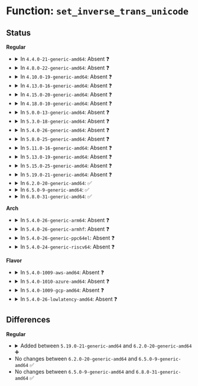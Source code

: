 # Function: <code>set_inverse_trans_unicode</code>

## Status
<b>Regular</b>
<ul>
<li>
<details>
<summary>In <code>4.4.0-21-generic-amd64</code>: Absent ❓</summary>

```json
{
  "name": "set_inverse_trans_unicode",
  "collision_type": "Unique Static",
  "inline_type": "Selective",
  "funcs": [
    {
      "addr": 18446744071584046272,
      "name": "set_inverse_trans_unicode",
      "external": false,
      "loc": "drivers/tty/vt/consolemap.c:210",
      "file": "drivers/tty/vt/consolemap.c",
      "inline": "not declared, inlined",
      "caller_inline": [],
      "caller_func": [
        "drivers/tty/vt/consolemap.c:update_user_maps",
        "drivers/tty/vt/consolemap.c:con_set_unimap"
      ]
    }
  ],
  "symbols": [
    {
      "addr": 18446744071584046272,
      "name": "set_inverse_trans_unicode.isra.2",
      "section": ".text",
      "bind": "STB_LOCAL",
      "size": 225
    }
  ]
}
```
</details>
</li>
<li>
<details>
<summary>In <code>4.8.0-22-generic-amd64</code>: Absent ❓</summary>

```json
{
  "name": "set_inverse_trans_unicode",
  "collision_type": "Unique Static",
  "inline_type": "Selective",
  "funcs": [
    {
      "addr": 18446744071584376848,
      "name": "set_inverse_trans_unicode",
      "external": false,
      "loc": "drivers/tty/vt/consolemap.c:210",
      "file": "drivers/tty/vt/consolemap.c",
      "inline": "not declared, inlined",
      "caller_inline": [],
      "caller_func": [
        "drivers/tty/vt/consolemap.c:con_set_unimap",
        "drivers/tty/vt/consolemap.c:update_user_maps"
      ]
    }
  ],
  "symbols": [
    {
      "addr": 18446744071584376848,
      "name": "set_inverse_trans_unicode.isra.2",
      "section": ".text",
      "bind": "STB_LOCAL",
      "size": 233
    }
  ]
}
```
</details>
</li>
<li>
<details>
<summary>In <code>4.10.0-19-generic-amd64</code>: Absent ❓</summary>

```json
{
  "name": "set_inverse_trans_unicode",
  "collision_type": "Unique Static",
  "inline_type": "Selective",
  "funcs": [
    {
      "addr": 18446744071584558688,
      "name": "set_inverse_trans_unicode",
      "external": false,
      "loc": "drivers/tty/vt/consolemap.c:222",
      "file": "drivers/tty/vt/consolemap.c",
      "inline": "not declared, inlined",
      "caller_inline": [],
      "caller_func": [
        "drivers/tty/vt/consolemap.c:con_set_unimap",
        "drivers/tty/vt/consolemap.c:update_user_maps"
      ]
    }
  ],
  "symbols": [
    {
      "addr": 18446744071584558688,
      "name": "set_inverse_trans_unicode.isra.2",
      "section": ".text",
      "bind": "STB_LOCAL",
      "size": 233
    }
  ]
}
```
</details>
</li>
<li>
<details>
<summary>In <code>4.13.0-16-generic-amd64</code>: Absent ❓</summary>

```json
{
  "name": "set_inverse_trans_unicode",
  "collision_type": "Unique Static",
  "inline_type": "Selective",
  "funcs": [
    {
      "addr": 18446744071584640720,
      "name": "set_inverse_trans_unicode",
      "external": false,
      "loc": "drivers/tty/vt/consolemap.c:222",
      "file": "drivers/tty/vt/consolemap.c",
      "inline": "not declared, inlined",
      "caller_inline": [],
      "caller_func": [
        "drivers/tty/vt/consolemap.c:con_set_unimap",
        "drivers/tty/vt/consolemap.c:update_user_maps"
      ]
    }
  ],
  "symbols": [
    {
      "addr": 18446744071584640720,
      "name": "set_inverse_trans_unicode.isra.0",
      "section": ".text",
      "bind": "STB_LOCAL",
      "size": 228
    }
  ]
}
```
</details>
</li>
<li>
<details>
<summary>In <code>4.15.0-20-generic-amd64</code>: Absent ❓</summary>

```json
{
  "name": "set_inverse_trans_unicode",
  "collision_type": "Unique Static",
  "inline_type": "Selective",
  "funcs": [
    {
      "addr": 18446744071585053136,
      "name": "set_inverse_trans_unicode",
      "external": false,
      "loc": "drivers/tty/vt/consolemap.c:223",
      "file": "drivers/tty/vt/consolemap.c",
      "inline": "not declared, inlined",
      "caller_inline": [],
      "caller_func": [
        "drivers/tty/vt/consolemap.c:con_set_unimap",
        "drivers/tty/vt/consolemap.c:update_user_maps"
      ]
    }
  ],
  "symbols": [
    {
      "addr": 18446744071585053136,
      "name": "set_inverse_trans_unicode.isra.0",
      "section": ".text",
      "bind": "STB_LOCAL",
      "size": 228
    }
  ]
}
```
</details>
</li>
<li>
<details>
<summary>In <code>4.18.0-10-generic-amd64</code>: Absent ❓</summary>

```json
{
  "name": "set_inverse_trans_unicode",
  "collision_type": "Unique Static",
  "inline_type": "Selective",
  "funcs": [
    {
      "addr": 18446744071585287872,
      "name": "set_inverse_trans_unicode",
      "external": false,
      "loc": "drivers/tty/vt/consolemap.c:223",
      "file": "drivers/tty/vt/consolemap.c",
      "inline": "not declared, inlined",
      "caller_inline": [],
      "caller_func": [
        "drivers/tty/vt/consolemap.c:con_set_unimap",
        "drivers/tty/vt/consolemap.c:update_user_maps"
      ]
    }
  ],
  "symbols": [
    {
      "addr": 18446744071585287872,
      "name": "set_inverse_trans_unicode.isra.1",
      "section": ".text",
      "bind": "STB_LOCAL",
      "size": 239
    }
  ]
}
```
</details>
</li>
<li>
<details>
<summary>In <code>5.0.0-13-generic-amd64</code>: Absent ❓</summary>

```json
{
  "name": "set_inverse_trans_unicode",
  "collision_type": "Unique Static",
  "inline_type": "Selective",
  "funcs": [
    {
      "addr": 18446744071585407920,
      "name": "set_inverse_trans_unicode",
      "external": false,
      "loc": "drivers/tty/vt/consolemap.c:223",
      "file": "drivers/tty/vt/consolemap.c",
      "inline": "not declared, inlined",
      "caller_inline": [],
      "caller_func": [
        "drivers/tty/vt/consolemap.c:con_set_unimap",
        "drivers/tty/vt/consolemap.c:update_user_maps"
      ]
    }
  ],
  "symbols": [
    {
      "addr": 18446744071585407920,
      "name": "set_inverse_trans_unicode.isra.1",
      "section": ".text",
      "bind": "STB_LOCAL",
      "size": 239
    }
  ]
}
```
</details>
</li>
<li>
<details>
<summary>In <code>5.3.0-18-generic-amd64</code>: Absent ❓</summary>

```json
{
  "name": "set_inverse_trans_unicode",
  "collision_type": "Unique Static",
  "inline_type": "Selective",
  "funcs": [
    {
      "addr": 18446744071585621968,
      "name": "set_inverse_trans_unicode",
      "external": false,
      "loc": "drivers/tty/vt/consolemap.c:223",
      "file": "drivers/tty/vt/consolemap.c",
      "inline": "not declared, inlined",
      "caller_inline": [],
      "caller_func": [
        "drivers/tty/vt/consolemap.c:con_set_unimap",
        "drivers/tty/vt/consolemap.c:update_user_maps"
      ]
    }
  ],
  "symbols": [
    {
      "addr": 18446744071585621968,
      "name": "set_inverse_trans_unicode.isra.0",
      "section": ".text",
      "bind": "STB_LOCAL",
      "size": 239
    }
  ]
}
```
</details>
</li>
<li>
<details>
<summary>In <code>5.4.0-26-generic-amd64</code>: Absent ❓</summary>

```json
{
  "name": "set_inverse_trans_unicode",
  "collision_type": "Unique Static",
  "inline_type": "Selective",
  "funcs": [
    {
      "addr": 18446744071585763184,
      "name": "set_inverse_trans_unicode",
      "external": false,
      "loc": "drivers/tty/vt/consolemap.c:223",
      "file": "drivers/tty/vt/consolemap.c",
      "inline": "not declared, inlined",
      "caller_inline": [],
      "caller_func": [
        "drivers/tty/vt/consolemap.c:con_set_unimap",
        "drivers/tty/vt/consolemap.c:update_user_maps"
      ]
    }
  ],
  "symbols": [
    {
      "addr": 18446744071585763184,
      "name": "set_inverse_trans_unicode.isra.0",
      "section": ".text",
      "bind": "STB_LOCAL",
      "size": 239
    }
  ]
}
```
</details>
</li>
<li>
<details>
<summary>In <code>5.8.0-25-generic-amd64</code>: Absent ❓</summary>

```json
{
  "name": "set_inverse_trans_unicode",
  "collision_type": "Unique Static",
  "inline_type": "Selective",
  "funcs": [
    {
      "addr": 18446744071586493200,
      "name": "set_inverse_trans_unicode",
      "external": false,
      "loc": "drivers/tty/vt/consolemap.c:223",
      "file": "drivers/tty/vt/consolemap.c",
      "inline": "not declared, inlined",
      "caller_inline": [],
      "caller_func": [
        "drivers/tty/vt/consolemap.c:con_set_default_unimap",
        "drivers/tty/vt/consolemap.c:con_set_unimap",
        "drivers/tty/vt/consolemap.c:update_user_maps"
      ]
    }
  ],
  "symbols": [
    {
      "addr": 18446744071586493200,
      "name": "set_inverse_trans_unicode.constprop.0",
      "section": ".text",
      "bind": "STB_LOCAL",
      "size": 233
    }
  ]
}
```
</details>
</li>
<li>
<details>
<summary>In <code>5.11.0-16-generic-amd64</code>: Absent ❓</summary>

```json
{
  "name": "set_inverse_trans_unicode",
  "collision_type": "Unique Static",
  "inline_type": "Selective",
  "funcs": [
    {
      "addr": 18446744071586605600,
      "name": "set_inverse_trans_unicode",
      "external": false,
      "loc": "drivers/tty/vt/consolemap.c:223",
      "file": "drivers/tty/vt/consolemap.c",
      "inline": "not declared, inlined",
      "caller_inline": [],
      "caller_func": [
        "drivers/tty/vt/consolemap.c:con_set_default_unimap",
        "drivers/tty/vt/consolemap.c:con_set_unimap",
        "drivers/tty/vt/consolemap.c:update_user_maps"
      ]
    }
  ],
  "symbols": [
    {
      "addr": 18446744071586605600,
      "name": "set_inverse_trans_unicode.constprop.0",
      "section": ".text",
      "bind": "STB_LOCAL",
      "size": 233
    }
  ]
}
```
</details>
</li>
<li>
<details>
<summary>In <code>5.13.0-19-generic-amd64</code>: Absent ❓</summary>

```json
{
  "name": "set_inverse_trans_unicode",
  "collision_type": "Unique Static",
  "inline_type": "Selective",
  "funcs": [
    {
      "addr": 18446744071586489968,
      "name": "set_inverse_trans_unicode",
      "external": false,
      "loc": "drivers/tty/vt/consolemap.c:223",
      "file": "drivers/tty/vt/consolemap.c",
      "inline": "not declared, inlined",
      "caller_inline": [],
      "caller_func": [
        "drivers/tty/vt/consolemap.c:con_set_default_unimap",
        "drivers/tty/vt/consolemap.c:con_set_unimap",
        "drivers/tty/vt/consolemap.c:update_user_maps"
      ]
    }
  ],
  "symbols": [
    {
      "addr": 18446744071586489968,
      "name": "set_inverse_trans_unicode.constprop.0",
      "section": ".text",
      "bind": "STB_LOCAL",
      "size": 233
    }
  ]
}
```
</details>
</li>
<li>
<details>
<summary>In <code>5.15.0-25-generic-amd64</code>: Absent ❓</summary>

```json
{
  "name": "set_inverse_trans_unicode",
  "collision_type": "Unique Static",
  "inline_type": "Selective",
  "funcs": [
    {
      "addr": 18446744071587020496,
      "name": "set_inverse_trans_unicode",
      "external": false,
      "loc": "drivers/tty/vt/consolemap.c:223",
      "file": "drivers/tty/vt/consolemap.c",
      "inline": "not declared, inlined",
      "caller_inline": [],
      "caller_func": [
        "drivers/tty/vt/consolemap.c:con_set_default_unimap",
        "drivers/tty/vt/consolemap.c:con_set_unimap",
        "drivers/tty/vt/consolemap.c:update_user_maps"
      ]
    }
  ],
  "symbols": [
    {
      "addr": 18446744071587020496,
      "name": "set_inverse_trans_unicode.constprop.0",
      "section": ".text",
      "bind": "STB_LOCAL",
      "size": 266
    }
  ]
}
```
</details>
</li>
<li>
<details>
<summary>In <code>5.19.0-21-generic-amd64</code>: Absent ❓</summary>

```json
{
  "name": "set_inverse_trans_unicode",
  "collision_type": "Unique Static",
  "inline_type": "Selective",
  "funcs": [
    {
      "addr": 18446744071588321232,
      "name": "set_inverse_trans_unicode",
      "external": false,
      "loc": "drivers/tty/vt/consolemap.c:223",
      "file": "drivers/tty/vt/consolemap.c",
      "inline": "not declared, inlined",
      "caller_inline": [],
      "caller_func": [
        "drivers/tty/vt/consolemap.c:con_set_default_unimap",
        "drivers/tty/vt/consolemap.c:con_set_unimap",
        "drivers/tty/vt/consolemap.c:update_user_maps"
      ]
    }
  ],
  "symbols": [
    {
      "addr": 18446744071588321232,
      "name": "set_inverse_trans_unicode.constprop.0",
      "section": ".text",
      "bind": "STB_LOCAL",
      "size": 306
    }
  ]
}
```
</details>
</li>
<li>
<details>
<summary>In <code>6.2.0-20-generic-amd64</code>: ✅</summary>

```c
void set_inverse_trans_unicode(struct uni_pagedict * dict)
```

```json
{
  "name": "set_inverse_trans_unicode",
  "collision_type": "Unique Static",
  "inline_type": "No",
  "funcs": [
    {
      "addr": 18446744071589739984,
      "name": "set_inverse_trans_unicode",
      "external": false,
      "loc": "drivers/tty/vt/consolemap.c:253",
      "file": "drivers/tty/vt/consolemap.c",
      "inline": "seen, unknown",
      "caller_inline": [],
      "caller_func": [
        "drivers/tty/vt/consolemap.c:con_set_default_unimap",
        "drivers/tty/vt/consolemap.c:con_set_unimap",
        "drivers/tty/vt/consolemap.c:update_user_maps"
      ]
    }
  ],
  "symbols": [
    {
      "addr": 18446744071589739984,
      "name": "set_inverse_trans_unicode",
      "section": ".text",
      "bind": "STB_LOCAL",
      "size": 316
    }
  ]
}
```
</details>
</li>
<li>
<details>
<summary>In <code>6.5.0-9-generic-amd64</code>: ✅</summary>

```c
void set_inverse_trans_unicode(struct uni_pagedict * dict)
```

```json
{
  "name": "set_inverse_trans_unicode",
  "collision_type": "Unique Static",
  "inline_type": "No",
  "funcs": [
    {
      "addr": 18446744071590044800,
      "name": "set_inverse_trans_unicode",
      "external": false,
      "loc": "drivers/tty/vt/consolemap.c:253",
      "file": "drivers/tty/vt/consolemap.c",
      "inline": "seen, unknown",
      "caller_inline": [],
      "caller_func": [
        "drivers/tty/vt/consolemap.c:con_set_default_unimap",
        "drivers/tty/vt/consolemap.c:con_set_unimap",
        "drivers/tty/vt/consolemap.c:update_user_maps"
      ]
    }
  ],
  "symbols": [
    {
      "addr": 18446744071590044800,
      "name": "set_inverse_trans_unicode",
      "section": ".text",
      "bind": "STB_LOCAL",
      "size": 316
    }
  ]
}
```
</details>
</li>
<li>
<details>
<summary>In <code>6.8.0-31-generic-amd64</code>: ✅</summary>

```c
void set_inverse_trans_unicode(struct uni_pagedict * dict)
```

```json
{
  "name": "set_inverse_trans_unicode",
  "collision_type": "Unique Static",
  "inline_type": "No",
  "funcs": [
    {
      "addr": 18446744071590383792,
      "name": "set_inverse_trans_unicode",
      "external": false,
      "loc": "drivers/tty/vt/consolemap.c:253",
      "file": "drivers/tty/vt/consolemap.c",
      "inline": "seen, unknown",
      "caller_inline": [],
      "caller_func": [
        "drivers/tty/vt/consolemap.c:con_set_default_unimap",
        "drivers/tty/vt/consolemap.c:con_set_unimap",
        "drivers/tty/vt/consolemap.c:update_user_maps"
      ]
    }
  ],
  "symbols": [
    {
      "addr": 18446744071590383792,
      "name": "set_inverse_trans_unicode",
      "section": ".text",
      "bind": "STB_LOCAL",
      "size": 366
    }
  ]
}
```
</details>
</li>
</ul>
<b>Arch</b>
<ul>
<li>
<details>
<summary>In <code>5.4.0-26-generic-arm64</code>: Absent ❓</summary>

```json
{
  "name": "set_inverse_trans_unicode",
  "collision_type": "Unique Static",
  "inline_type": "Selective",
  "funcs": [
    {
      "addr": 18446603336498477328,
      "name": "set_inverse_trans_unicode",
      "external": false,
      "loc": "drivers/tty/vt/consolemap.c:223",
      "file": "drivers/tty/vt/consolemap.c",
      "inline": "not declared, inlined",
      "caller_inline": [],
      "caller_func": [
        "drivers/tty/vt/consolemap.c:con_set_unimap",
        "drivers/tty/vt/consolemap.c:update_user_maps"
      ]
    }
  ],
  "symbols": [
    {
      "addr": 18446603336498477328,
      "name": "set_inverse_trans_unicode.isra.0",
      "section": ".text",
      "bind": "STB_LOCAL",
      "size": 240
    }
  ]
}
```
</details>
</li>
<li>
<details>
<summary>In <code>5.4.0-26-generic-armhf</code>: Absent ❓</summary>

```json
{
  "name": "set_inverse_trans_unicode",
  "collision_type": "Unique Static",
  "inline_type": "Selective",
  "funcs": [
    {
      "addr": 3231133532,
      "name": "set_inverse_trans_unicode",
      "external": false,
      "loc": "drivers/tty/vt/consolemap.c:223",
      "file": "drivers/tty/vt/consolemap.c",
      "inline": "not declared, inlined",
      "caller_inline": [],
      "caller_func": [
        "drivers/tty/vt/consolemap.c:con_set_unimap",
        "drivers/tty/vt/consolemap.c:update_user_maps"
      ]
    }
  ],
  "symbols": [
    {
      "addr": 3231133532,
      "name": "set_inverse_trans_unicode.constprop.0",
      "section": ".text",
      "bind": "STB_LOCAL",
      "size": 244
    }
  ]
}
```
</details>
</li>
<li>
<details>
<summary>In <code>5.4.0-26-generic-ppc64el</code>: Absent ❓</summary>

```json
{
  "name": "set_inverse_trans_unicode",
  "collision_type": "Unique Static",
  "inline_type": "Selective",
  "funcs": [
    {
      "addr": 13835058055291664976,
      "name": "set_inverse_trans_unicode",
      "external": false,
      "loc": "drivers/tty/vt/consolemap.c:223",
      "file": "drivers/tty/vt/consolemap.c",
      "inline": "not declared, inlined",
      "caller_inline": [],
      "caller_func": [
        "drivers/tty/vt/consolemap.c:con_set_unimap",
        "drivers/tty/vt/consolemap.c:update_user_maps"
      ]
    }
  ],
  "symbols": [
    {
      "addr": 13835058055291664976,
      "name": "set_inverse_trans_unicode.isra.0",
      "section": ".text",
      "bind": "STB_LOCAL",
      "size": 296
    }
  ]
}
```
</details>
</li>
<li>
<details>
<summary>In <code>5.4.0-24-generic-riscv64</code>: Absent ❓</summary>

```json
{
  "name": "set_inverse_trans_unicode",
  "collision_type": "Unique Static",
  "inline_type": "Selective",
  "funcs": [
    {
      "addr": 18446743936276111770,
      "name": "set_inverse_trans_unicode",
      "external": false,
      "loc": "drivers/tty/vt/consolemap.c:223",
      "file": "drivers/tty/vt/consolemap.c",
      "inline": "not declared, inlined",
      "caller_inline": [],
      "caller_func": [
        "drivers/tty/vt/consolemap.c:con_set_unimap",
        "drivers/tty/vt/consolemap.c:update_user_maps"
      ]
    }
  ],
  "symbols": [
    {
      "addr": 18446743936276111770,
      "name": "set_inverse_trans_unicode.isra.0",
      "section": ".text",
      "bind": "STB_LOCAL",
      "size": 216
    }
  ]
}
```
</details>
</li>
</ul>
<b>Flavor</b>
<ul>
<li>
<details>
<summary>In <code>5.4.0-1009-aws-amd64</code>: Absent ❓</summary>

```json
{
  "name": "set_inverse_trans_unicode",
  "collision_type": "Unique Static",
  "inline_type": "Selective",
  "funcs": [
    {
      "addr": 18446744071585524176,
      "name": "set_inverse_trans_unicode",
      "external": false,
      "loc": "drivers/tty/vt/consolemap.c:223",
      "file": "drivers/tty/vt/consolemap.c",
      "inline": "not declared, inlined",
      "caller_inline": [],
      "caller_func": [
        "drivers/tty/vt/consolemap.c:con_set_unimap",
        "drivers/tty/vt/consolemap.c:update_user_maps"
      ]
    }
  ],
  "symbols": [
    {
      "addr": 18446744071585524176,
      "name": "set_inverse_trans_unicode.isra.0",
      "section": ".text",
      "bind": "STB_LOCAL",
      "size": 239
    }
  ]
}
```
</details>
</li>
<li>
<details>
<summary>In <code>5.4.0-1010-azure-amd64</code>: Absent ❓</summary>

```json
{
  "name": "set_inverse_trans_unicode",
  "collision_type": "Unique Static",
  "inline_type": "Selective",
  "funcs": [
    {
      "addr": 18446744071585394000,
      "name": "set_inverse_trans_unicode",
      "external": false,
      "loc": "drivers/tty/vt/consolemap.c:223",
      "file": "drivers/tty/vt/consolemap.c",
      "inline": "not declared, inlined",
      "caller_inline": [],
      "caller_func": [
        "drivers/tty/vt/consolemap.c:con_set_unimap",
        "drivers/tty/vt/consolemap.c:update_user_maps"
      ]
    }
  ],
  "symbols": [
    {
      "addr": 18446744071585394000,
      "name": "set_inverse_trans_unicode.isra.0",
      "section": ".text",
      "bind": "STB_LOCAL",
      "size": 239
    }
  ]
}
```
</details>
</li>
<li>
<details>
<summary>In <code>5.4.0-1009-gcp-amd64</code>: Absent ❓</summary>

```json
{
  "name": "set_inverse_trans_unicode",
  "collision_type": "Unique Static",
  "inline_type": "Selective",
  "funcs": [
    {
      "addr": 18446744071585713584,
      "name": "set_inverse_trans_unicode",
      "external": false,
      "loc": "drivers/tty/vt/consolemap.c:223",
      "file": "drivers/tty/vt/consolemap.c",
      "inline": "not declared, inlined",
      "caller_inline": [],
      "caller_func": [
        "drivers/tty/vt/consolemap.c:con_set_unimap",
        "drivers/tty/vt/consolemap.c:update_user_maps"
      ]
    }
  ],
  "symbols": [
    {
      "addr": 18446744071585713584,
      "name": "set_inverse_trans_unicode.isra.0",
      "section": ".text",
      "bind": "STB_LOCAL",
      "size": 239
    }
  ]
}
```
</details>
</li>
<li>
<details>
<summary>In <code>5.4.0-26-lowlatency-amd64</code>: Absent ❓</summary>

```json
{
  "name": "set_inverse_trans_unicode",
  "collision_type": "Unique Static",
  "inline_type": "Selective",
  "funcs": [
    {
      "addr": 18446744071585821616,
      "name": "set_inverse_trans_unicode",
      "external": false,
      "loc": "drivers/tty/vt/consolemap.c:223",
      "file": "drivers/tty/vt/consolemap.c",
      "inline": "not declared, inlined",
      "caller_inline": [],
      "caller_func": [
        "drivers/tty/vt/consolemap.c:con_set_unimap",
        "drivers/tty/vt/consolemap.c:update_user_maps"
      ]
    }
  ],
  "symbols": [
    {
      "addr": 18446744071585821616,
      "name": "set_inverse_trans_unicode.isra.0",
      "section": ".text",
      "bind": "STB_LOCAL",
      "size": 239
    }
  ]
}
```
</details>
</li>
</ul>

## Differences
<b>Regular</b>
<ul>
<li>
<details>
<summary>Added between <code>5.19.0-21-generic-amd64</code> and <code>6.2.0-20-generic-amd64</code> ➕</summary>

```c
void set_inverse_trans_unicode(struct uni_pagedict * dict)
```
</details>
</li>
<li>
No changes between <code>6.2.0-20-generic-amd64</code> and <code>6.5.0-9-generic-amd64</code> ✅
</li>
<li>
No changes between <code>6.5.0-9-generic-amd64</code> and <code>6.8.0-31-generic-amd64</code> ✅
</li>
</ul>

